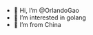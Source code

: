 - 👋 Hi, I’m @OrlandoGao
- 👀 I’m interested in golang
- 💞️ I’m from China

<!---
OrlandoGao/OrlandoGao is a ✨ special ✨ repository because its `README.md` (this file) appears on your GitHub profile.
You can click the Preview link to take a look at your changes.
--->
